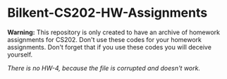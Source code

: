 # Bilkent-CS202-HW-Assignments
**Warning:** This repository is only created to have an archive of homework assignments for CS202. Don't use these codes for your homework assignments. Don't forget that if you use these codes you will deceive yourself.

_There is no HW-4, because the file is corrupted and doesn't work._
